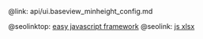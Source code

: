 @link: api/ui.baseview_minheight_config.md

@seolinktop: [easy javascript framework](https://webix.com)
@seolink: [js xlsx](https://webix.com/widget/excel_viewer/)